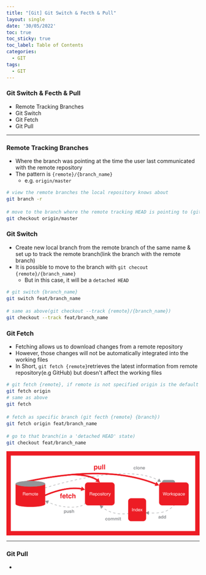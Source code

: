 ```yaml
---
title: "[Git] Git Switch & Fecth & Pull"
layout: single
date: '30/05/2022'
toc: true
toc_sticky: true
toc_label: Table of Contents
categories:
  - GIT
tags:
  - GIT
---
```


### Git Switch & Fecth & Pull
* Remote Tracking Branches
* Git Switch
* Git Fetch
* Git Pull

---

### Remote Tracking Branches
* Where the branch was pointing at the time the user last communicated with the remote repository
* The pattern is `{remote}/{branch_name}` 
  * e.g. `origin/master`

```bash
# view the remote branches the local repository knows about
git branch -r

# move to the branch where the remote tracking HEAD is pointing to (git checkout {remote}/{branch_name})
git checkout origin/master
```

### Git Switch
* Create new local branch from the remote branch of the same name & set up to track the remote branch(link the branch with the remote branch)
* It is possible to move to the branch with `git checout {remote}/{branch_name}`
  * But in this case, it will be a `detached HEAD`

```bash
# git switch {branch_name}
git switch feat/branch_name

# same as above(git checkout --track {remote}/{branch_name})
git checkout --track feat/branch_name
```

### Git Fetch
*  Fetching allows us to download changes from a remote repository
* However, those changes will not be automatically integrated into the working files
* In Short, `git fetch {remote}`retrieves the latest information from remote repository(e.g GitHub) but doesn't affect the working files

```bash
# git fetch {remote}, if remote is not specified origin is the default
git fetch origin
# same as above
git fetch

# fetch as specific branch (git fecth {remote} {branch})
git fetch origin feat/branch_name

# go to that branch(in a 'detached HEAD' state)
git checkout feat/branch_name
```

<p align="center">
    <img src="/img/programming/git/git_fetch_pull.png" align="center">
</p>

---

### Git Pull
* 

```bash

```


